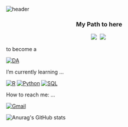 <!--
**rayhwang3130/rayhwang3130** is a ✨ _special_ ✨ repository because its `README.md` (this file) appears on your GitHub profile.

Here are some ideas to get you started:

- 🔭 I am currently working on ...
- 🌱 I’m currently learning ...
- 👯 I’m looking to collaborate on ...
- 🤔 I’m looking for help with ...
- 💬 Ask me about ...
- 📫 How to reach me: ...
- 😄 Pronouns: ...
- ⚡ Fun fact: ...
-->
![header](https://capsule-render.vercel.app/api?type=waving&color=gradient&height=300&section=header&text=Ray_Hwang's%20Code%20Archive&fontSize=60)

<h3 align="center">My Path to here</h3>
<p align="center">
  <img src="https://img.shields.io/badge/31C_DFLHS-4169E1?style=flat-square&logo=Accenture&logoColor=white"/></a>&nbsp
  <img src="https://img.shields.io/badge/Korea_University-FF0000?style=flat-square&logo=Accenture&logoColor=white"/></a>&nbsp

to become a

[![DA](https://img.shields.io/badge/Data_Analyst_or_Data_Scientist-FA8072?style=flat-square&logo=data.ai&logoColor=black)](github.com/rayhwang3130)

I’m currently learning ...

[![R](https://img.shields.io/badge/R_Studio-ADD8E6?style=flat-square&logo=R&logoColor=blue)](github.com/rayhwang3130)         [![Python](https://img.shields.io/badge/Python-E0FFFF?style=flat-square&logo=Python&logoColor=red)](github.com/rayhwang3130)          [![SQL](https://img.shields.io/badge/SQL-E6E6FA?style=flat-square&logo=mySQL&logoColor=orange)](github.com/rayhwang3130)

How to reach me: ...

[![Gmail](https://img.shields.io/badge/rayhwang3130@gmail.com-F5FFFA?style=flat-square&logo=Mail.Ru&logoColor=black)](github.com/rayhwang3130)

![Anurag's GitHub stats](https://github-readme-stats.vercel.app/api?username=rayhwang3130&show_icons=true&theme=radical)
